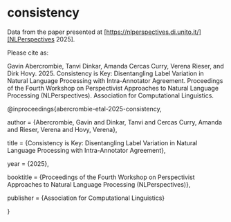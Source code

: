 # consistency
Data from the paper presented at [https://nlperspectives.di.unito.it/][NLPerspectives 2025].

Please cite as:

Gavin Abercrombie, Tanvi Dinkar, Amanda Cercas Curry, Verena Rieser, and Dirk Hovy. 2025. Consistency is Key: Disentangling Label Variation in Natural Language Processing with Intra-Annotator Agreement. Proceedings of the Fourth Workshop on Perspectivist Approaches to Natural Language Processing (NLPerspectives). Association for Computational Linguistics.

@inproceedings{abercrombie-etal-2025-consistency,

  author = {Abercrombie, Gavin and Dinkar, Tanvi and Cercas Curry, Amanda and Rieser, Verena and Hovy, Verena},
  
  title = {Consistency is Key: Disentangling Label Variation in Natural Language Processing with Intra-Annotator Agreement},
  
  year = {2025},
  
  booktitle = {Proceedings of the Fourth Workshop on Perspectivist Approaches to Natural Language Processing (NLPerspectives)},
  
  publisher = {Association for Computational Linguistics}
  
}
